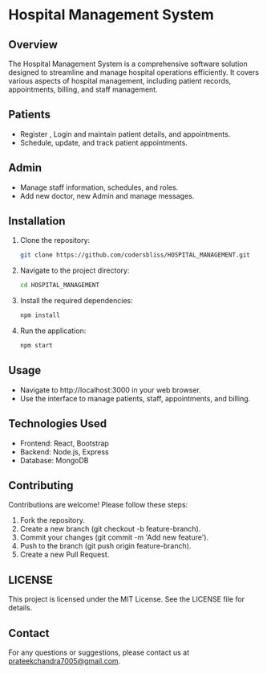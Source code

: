 # Hospital Management System

## Overview

The Hospital Management System is a comprehensive software solution designed to streamline and manage hospital operations efficiently. It covers various aspects of hospital management, including patient records, appointments, billing, and staff management.

## Patients

- Register , Login and maintain patient details, and appointments.
- Schedule, update, and track patient appointments.

## Admin

- Manage staff information, schedules, and roles.
- Add new doctor, new Admin and manage messages.

## Installation

1. Clone the repository:
   ```bash
   git clone https://github.com/codersbliss/HOSPITAL_MANAGEMENT.git

1. Navigate to the project directory:
   ```bash
   cd HOSPITAL_MANAGEMENT

1. Install the required dependencies:
   ```bash
   npm install
   
1. Run the application:
   ```bash
   npm start

## Usage

- Navigate to http://localhost:3000 in your web browser.
- Use the interface to manage patients, staff, appointments, and billing.
  
## Technologies Used

- Frontend: React, Bootstrap
- Backend: Node.js, Express
- Database: MongoDB

## Contributing

Contributions are welcome! Please follow these steps:

1. Fork the repository.
2. Create a new branch (git checkout -b feature-branch).
3. Commit your changes (git commit -m 'Add new feature').
4. Push to the branch (git push origin feature-branch).
5. Create a new Pull Request.

## LICENSE

This project is licensed under the MIT License. See the LICENSE file for details.

## Contact

For any questions or suggestions, please contact us at prateekchandra7005@gmail.com.
